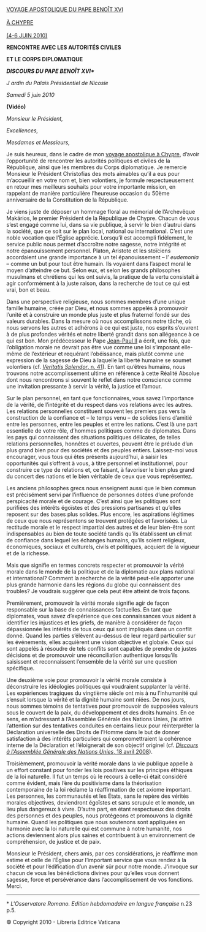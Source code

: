 [VOYAGE APOSTOLIQUE DU PAPE BENOÎT XVI \
\
À CHYPRE\
\
(4-6 JUIN 2010)](/content/benedict-xvi/fr/travels/2010/index_cipro.html)

**RENCONTRE AVEC LES AUTORITÉS CIVILES**

**ET LE CORPS DIPLOMATIQUE**

***DISCOURS DU PAPE BENOÎT XVI\****

*J* *ardin du Palais Présidentiel de Nicosie*

*Samedi 5 juin 2010*

**(Vidéo)**

*Monsieur le Président,*

*Excellences,*

*Mesdames et Messieurs,*

Je suis heureux, dans le cadre de mon [voyage apostolique à Chypre](/content/benedict-xvi/fr/travels/2010/index_cipro.html), d’avoir l’opportunité de rencontrer les autorités politiques et civiles de la République, ainsi que les membres du Corps diplomatique. Je remercie Monsieur le Président Christofias des mots aimables qu’il a eus pour m’accueillir en votre nom et, bien volontiers, je formule respectueusement en retour mes meilleurs souhaits pour votre importante mission, en rappelant de manière particulière l’heureuse occasion du 50ème anniversaire de la Constitution de la République.

Je viens juste de déposer un hommage floral au mémorial de l’Archevêque Makários, le premier Président de la République de Chypre. Chacun de vous s’est engagé comme lui, dans sa vie publique, à servir le bien d’autrui dans la société, que ce soit sur le plan local, national ou international. C’est une noble vocation que l’Église apprécie. Lorsqu’il est accompli fidèlement, le service public nous permet d’accroître notre sagesse, notre intégrité et notre épanouissement personnel. Platon, Aristote et les stoïciens accordaient une grande importance à un tel épanouissement *–* l’ *eudemonia* – comme un but pour tout être humain. Ils voyaient dans l’aspect moral le moyen d’atteindre ce but. Selon eux, et selon les grands philosophes musulmans et chrétiens qui les ont suivis, la pratique de la vertu consistait à agir conformément à la juste raison, dans la recherche de tout ce qui est vrai, bon et beau.

Dans une perspective religieuse, nous sommes membres d’une unique famille humaine, créée par Dieu, et nous sommes appelés à promouvoir l’unité et à construire un monde plus juste et plus fraternel fondé sur des valeurs durables. Dans la mesure où nous accomplissons notre tâche, où nous servons les autres et adhérons à ce qui est juste, nos esprits s’ouvrent à de plus profondes vérités et notre liberté grandit dans son allégeance à ce qui est bon. Mon prédécesseur le Pape [Jean-Paul II](/content/john-paul-ii/fr.html) a écrit, une fois, que l’obligation morale ne devrait pas être vue comme une loi s’imposant elle-même de l’extérieur et requérant l’obéissance, mais plutôt comme une expression de la sagesse de Dieu à laquelle la liberté humaine se soumet volontiers (cf. [*Veritatis Splendor*, n. 41](http://www.vatican.va/edocs/FRA0081/__PF.HTM)). En tant qu’êtres humains, nous trouvons notre accomplissement ultime en référence à cette Réalité Absolue dont nous rencontrons si souvent le reflet dans notre conscience comme une invitation pressante à servir la vérité, la justice et l’amour.

Sur le plan personnel, en tant que fonctionnaires, vous savez l’importance de la vérité, de l’intégrité et du respect dans vos relations avec les autres. Les relations personnelles constituent souvent les premiers pas vers la construction de la confiance et – le temps venu – de solides liens d’amitié entre les personnes, entre les peuples et entre les nations. C’est là une part essentielle de votre rôle, d’hommes politiques comme de diplomates. Dans les pays qui connaissent des situations politiques délicates, de telles relations personnelles, honnêtes et ouvertes, peuvent être le prélude d’un plus grand bien pour des sociétés et des peuples entiers. Laissez-moi vous encourager, vous tous qui êtes présents aujourd’hui, à saisir les opportunités qui s’offrent à vous, à titre personnel et institutionnel, pour construire ce type de relations et, ce faisant, à favoriser le bien plus grand du concert des nations et le bien véritable de ceux que vous représentez.

Les anciens philosophes grecs nous enseignent aussi que le bien commun est précisément servi par l’influence de personnes dotées d’une profonde perspicacité morale et de courage. C’est ainsi que les politiques sont purifiées des intérêts égoïstes et des pressions partisanes et qu’elles reposent sur des bases plus solides. Plus encore, les aspirations légitimes de ceux que nous représentons se trouvent protégées et favorisées. La rectitude morale et le respect impartial des autres et de leur bien-être sont indispensables au bien de toute société tandis qu’ils établissent un climat de confiance dans lequel les échanges humains, qu’ils soient religieux, économiques, sociaux et culturels, civils et politiques, acquiert de la vigueur et de la richesse.

Mais que signifie en termes concrets respecter et promouvoir la vérité morale dans le monde de la politique et de la diplomatie aux plans national et international? Comment la recherche de la vérité peut-elle apporter une plus grande harmonie dans les régions du globe qui connaissent des troubles? Je voudrais suggérer que cela peut être atteint de trois façons.

Premièrement, promouvoir la vérité morale signifie agir de façon responsable sur la base de connaissances factuelles. En tant que diplomates, vous savez d’expérience que ces connaissances vous aident à identifier les injustices et les griefs, de manière à considérer de façon dépassionnée les intérêts de tous ceux qui sont impliqués dans un conflit donné. Quand les parties s’élèvent au-dessus de leur regard particulier sur les événements, elles acquièrent une vision objective et globale. Ceux qui sont appelés à résoudre de tels conflits sont capables de prendre de justes décisions et de promouvoir une réconciliation authentique lorsqu’ils saisissent et reconnaissent l’ensemble de la vérité sur une question spécifique.

Une deuxième voie pour promouvoir la vérité morale consiste à déconstruire les idéologies politiques qui voudraient supplanter la vérité. Les expériences tragiques du vingtième siècle ont mis à nu l’inhumanité qui s’ensuit lorsque la vérité et la dignité humaine sont niées. De nos jours, nous sommes témoins de tentatives pour promouvoir de supposées valeurs sous le couvert de la paix, du développement et des droits humains. En ce sens, en m’adressant à l’Assemblée Générale des Nations Unies, j’ai attiré l’attention sur des tentatives conduites en certains lieux pour réinterpréter la Déclaration universelle des Droits de l’Homme dans le but de donner satisfaction à des intérêts particuliers qui compromettraient la cohérence interne de la Déclaration et l’éloignerait de son objectif originel (cf. [*Discours à l’Assemblée Générale des Nations Unies*, 18 avril 2008](/content/benedict-xvi/fr/speeches/2008/april/documents/hf_ben-xvi_spe_20080418_un-visit.html)).

Troisièmement, promouvoir la vérité morale dans la vie publique appelle à un effort constant pour fonder les lois positives sur les principes éthiques de la loi naturelle. Il fut un temps où le recours à celle-ci était considéré comme évident, mais l’ère du positivisme dans la théorisation contemporaine de la loi réclame la réaffirmation de cet axiome important. Les personnes, les communautés et les États, sans le repère des vérités morales objectives, deviendront égoïstes et sans scrupule et le monde, un lieu plus dangereux à vivre. D’autre part, en étant respectueux des droits des personnes et des peuples, nous protégeons et promouvons la dignité humaine. Quand les politiques que nous soutenons sont appliquées en harmonie avec la loi naturelle qui est commune à notre humanité, nos actions deviennent alors plus saines et contribuent à un environnement de compréhension, de justice et de paix.

Monsieur le Président, chers amis, par ces considérations, je réaffirme mon estime et celle de l’Église pour l’important service que vous rendez à la société et pour l’édification d’un avenir sûr pour notre monde. J’invoque sur chacun de vous les bénédictions divines pour qu’elles vous donnent sagesse, force et persévérance dans l’accomplissement de vos fonctions. Merci.

* * *

\* *L'Osservatore Romano. Edition hebdomadaire en langue française* n.23 p.5.

© Copyright 2010 - Libreria Editrice Vaticana